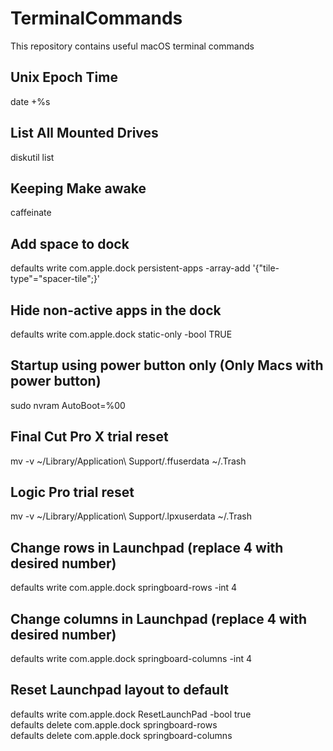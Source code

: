 # TerminalCommands
This repository contains useful macOS terminal commands

## Unix Epoch Time
date +%s

## List All Mounted Drives
diskutil list

## Keeping Make awake
caffeinate 

## Add space to dock
defaults write com.apple.dock persistent-apps -array-add '{"tile-type"="spacer-tile";}'

## Hide non-active apps in the dock
defaults write com.apple.dock static-only -bool TRUE

## Startup using power button only (Only Macs with power button)
sudo nvram AutoBoot=%00

## Final Cut Pro X trial reset
mv -v ~/Library/Application\ Support/.ffuserdata ~/.Trash

## Logic Pro trial reset
mv -v ~/Library/Application\ Support/.lpxuserdata ~/.Trash

## Change rows in Launchpad (replace 4 with desired number)
defaults write com.apple.dock springboard-rows -int 4

## Change columns in Launchpad (replace 4 with desired number)
defaults write com.apple.dock springboard-columns -int 4

## Reset Launchpad layout to default
defaults write com.apple.dock ResetLaunchPad -bool true <br>
defaults delete com.apple.dock springboard-rows <br>
defaults delete com.apple.dock springboard-columns
